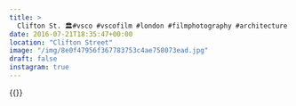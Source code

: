 ```yaml
---
title: >
  Clifton St. 🏛#vsco #vscofilm #london #filmphotography #architecture #geometry #hackney
date: 2016-07-21T18:35:47+00:00
location: "Clifton Street"
image: "/img/8e0f47956f367783753c4ae758073ead.jpg"
draft: false
instagram: true
---
```


{{<photo src="/img/8e0f47956f367783753c4ae758073ead.jpg">}}
